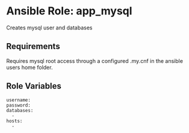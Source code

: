 Ansible Role: app_mysql
=========

Creates mysql user and databases

Requirements
------------

Requires mysql root access through a configured .my.cnf in the
ansible users home folder.

Role Variables
--------------

```
username:
password:
databases:
  -
hosts:
  -
```
